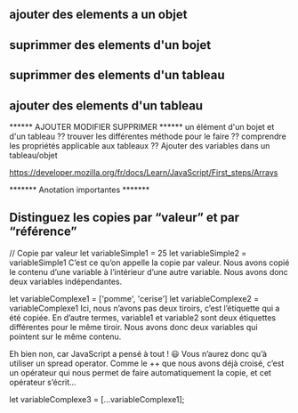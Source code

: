 <!-- Exercice sur les variables -->
<!-- 
Et maintenant, entraînez-vous à manipuler des variables avec CodePen.
Vous gérez une bibliothèque qui contient 500 livres. Vous décidez de faire les opérations suivantes :
acheter 50 livres de plus ; 
en jeter 10 ;
racheter 5 des livres jetés.
1. Créez une variable totalLivres initialisée à 500 et dans laquelle vous réaliserez ces opérations une par une, jusqu’à avoir le nombre final de livres. 
2. Vérifiez le résultat grâce à l’instruction console.log.
3. Créez une nouvelle variable appelée affichageTotalLivres, en utilisant le résultat total précédemment calculé. 
Cette variable devra contenir la chaîne de caractères ci-dessous :
“Notre bibliothèque possède TOTAL livres”
Avec TOTAL qui sera remplacé par le contenu de la variable totalLivres.
4. Affichez cette phrase grâce à l’instruction console.log. 
-->

<!-- Exercice sur les Objets -->

<!-- 
Déclarez le nouveau ticket de cinéma
Un ticket de cinéma a plusieurs propriétés : un nom de film, un prix, un numéro de salle.
Déclarez un objet ticket avec les propriétés suivantes :
nomFilm ;
prix ;
numeroSalle.
Déclarez une variable nom avec votre nom. 
Affichez les informations sur la borne
Affichez un message sur la borne : “Bonjour NOM, votre film NOMDEFILM est en salle NUMERODELASALLE”.
Créez une variable texteAffichage qui contient cette phrase, avec NOM, NOMDEFILM et NUMERODELASALLE remplacés par leur vraie valeur.
Vérifiez le résultat avec un console.log. 

 -->

 ## ajouter des elements a un objet
 ## suprimmer des elements d'un bojet
 ## suprimmer des elements d'un tableau
 ## ajouter des elements d'un tableau

 ****** AJOUTER MODIFIER SUPPRIMER ****** un élément d'un bojet et d'un tableau 
?? trouver les différentes méthode pour le faire
?? comprendre les propriétés applicable aux tableaux
?? Ajouter des variables dans un tableau/objet
<!-- ///////////////// Lien de la documentation////////////// -->
https://developer.mozilla.org/fr/docs/Learn/JavaScript/First_steps/Arrays
<!-- ///////////////// Lien de la documentation////////////// -->

******* Anotation importantes *******
## Distinguez les copies par “valeur” et par “référence” 
// Copie par valeur
let variableSimple1 = 25
let variableSimple2 = variableSimple1
C’est ce qu’on appelle la copie par valeur. Nous avons copié le contenu d’une variable à l’intérieur d’une autre variable. Nous avons donc deux variables indépendantes.


let variableComplexe1 = ['pomme', 'cerise']
let variableComplexe2 = variableComplexe1
Ici, nous n’avons pas deux tiroirs, c’est l’étiquette qui a été copiée. En d’autre termes, variable1 et variable2 sont deux étiquettes différentes pour le même tiroir. Nous avons donc deux variables qui pointent sur le même contenu.

Eh bien non, car JavaScript a pensé à tout ! 😃 Vous n’aurez donc qu’à utiliser un spread operator. Comme le  ++  que nous avons déjà croisé, c’est un opérateur qui nous permet de faire automatiquement la copie, et cet opérateur s’écrit…

let variableComplexe3 = [...variableComplexe1];
